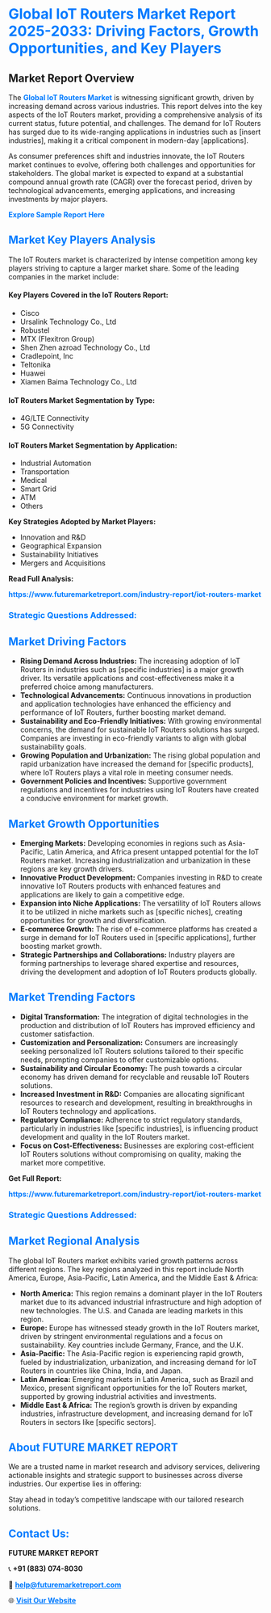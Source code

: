 <h1 style="color: #007BFF;">Global IoT Routers Market Report 2025-2033: Driving Factors, Growth Opportunities, and Key Players</h1>

<section id="overview">
<h2>Market Report Overview</h2>
<p>The <a href="https://www.futuremarketreport.com/industry-report/iot-routers-market" style="color: #007BFF; text-decoration: none;"><strong>Global IoT Routers Market</strong></a> is witnessing significant growth, driven by increasing demand across various industries. This report delves into the key aspects of the IoT Routers market, providing a comprehensive analysis of its current status, future potential, and challenges. The demand for IoT Routers has surged due to its wide-ranging applications in industries such as [insert industries], making it a critical component in modern-day [applications].</p>
<p>As consumer preferences shift and industries innovate, the IoT Routers market continues to evolve, offering both challenges and opportunities for stakeholders. The global market is expected to expand at a substantial compound annual growth rate (CAGR) over the forecast period, driven by technological advancements, emerging applications, and increasing investments by major players.</p>
</section>

<section id="overview">
<p><a href="https://www.futuremarketreport.com/request-sample/reportId=115548" style="color: #007BFF; text-decoration: none;"><strong>Explore Sample Report Here</strong></a></p>
</section>

<section id="key-players">
<h2 style="color: #007BFF;">Market Key Players Analysis</h2>
<p>The IoT Routers market is characterized by intense competition among key players striving to capture a larger market share. Some of the leading companies in the market include:</p>
<h4>Key Players Covered in the IoT Routers Report:</h4>
<ul><li>Cisco</li><li>Ursalink Technology Co., Ltd</li><li>Robustel</li><li>MTX (Flexitron Group)</li><li>Shen Zhen azroad Technology Co., Ltd</li><li>Cradlepoint, Inc</li><li>Teltonika</li><li>Huawei</li><li>Xiamen Baima Technology Co., Ltd</li></ul>
<h4>IoT Routers Market Segmentation by Type:</h4>
<ul><li>4G/LTE Connectivity</li><li>5G Connectivity</li></ul>

<h4>IoT Routers Market Segmentation by Application:</h4>
<ul><li>Industrial Automation</li><li>Transportation</li><li>Medical</li><li>Smart Grid</li><li>ATM</li><li>Others</li></ul>
<p><strong>Key Strategies Adopted by Market Players:</strong></p>
<ul>
<li>Innovation and R&D</li>
<li>Geographical Expansion</li>
<li>Sustainability Initiatives</li>
<li>Mergers and Acquisitions</li>
</ul>
</section>

<section>
<p><strong>Read Full Analysis: </strong></p><a href="https://www.futuremarketreport.com/industry-report/iot-routers-market" style="color: #007BFF; text-decoration: none;"><strong>https://www.futuremarketreport.com/industry-report/iot-routers-market</strong></a>
<h3 style="color: #007BFF;">Strategic Questions Addressed:</h3>
</section>

<section id="driving-factors">
<h2 style="color: #007BFF;">Market Driving Factors</h2>
<ul>
<li><strong>Rising Demand Across Industries:</strong> The increasing adoption of IoT Routers in industries such as [specific industries] is a major growth driver. Its versatile applications and cost-effectiveness make it a preferred choice among manufacturers.</li>
<li><strong>Technological Advancements:</strong> Continuous innovations in production and application technologies have enhanced the efficiency and performance of IoT Routers, further boosting market demand.</li>
<li><strong>Sustainability and Eco-Friendly Initiatives:</strong> With growing environmental concerns, the demand for sustainable IoT Routers solutions has surged. Companies are investing in eco-friendly variants to align with global sustainability goals.</li>
<li><strong>Growing Population and Urbanization:</strong> The rising global population and rapid urbanization have increased the demand for [specific products], where IoT Routers plays a vital role in meeting consumer needs.</li>
<li><strong>Government Policies and Incentives:</strong> Supportive government regulations and incentives for industries using IoT Routers have created a conducive environment for market growth.</li>
</ul>
</section>

<section id="growth-opportunities">
<h2 style="color: #007BFF;">Market Growth Opportunities</h2>
<ul>
<li><strong>Emerging Markets:</strong> Developing economies in regions such as Asia-Pacific, Latin America, and Africa present untapped potential for the IoT Routers market. Increasing industrialization and urbanization in these regions are key growth drivers.</li>
<li><strong>Innovative Product Development:</strong> Companies investing in R&D to create innovative IoT Routers products with enhanced features and applications are likely to gain a competitive edge.</li>
<li><strong>Expansion into Niche Applications:</strong> The versatility of IoT Routers allows it to be utilized in niche markets such as [specific niches], creating opportunities for growth and diversification.</li>
<li><strong>E-commerce Growth:</strong> The rise of e-commerce platforms has created a surge in demand for IoT Routers used in [specific applications], further boosting market growth.</li>
<li><strong>Strategic Partnerships and Collaborations:</strong> Industry players are forming partnerships to leverage shared expertise and resources, driving the development and adoption of IoT Routers products globally.</li>
</ul>
</section>

<section id="trending-factors">
<h2 style="color: #007BFF;">Market Trending Factors</h2>
<ul>
<li><strong>Digital Transformation:</strong> The integration of digital technologies in the production and distribution of IoT Routers has improved efficiency and customer satisfaction.</li>
<li><strong>Customization and Personalization:</strong> Consumers are increasingly seeking personalized IoT Routers solutions tailored to their specific needs, prompting companies to offer customizable options.</li>
<li><strong>Sustainability and Circular Economy:</strong> The push towards a circular economy has driven demand for recyclable and reusable IoT Routers solutions.</li>
<li><strong>Increased Investment in R&D:</strong> Companies are allocating significant resources to research and development, resulting in breakthroughs in IoT Routers technology and applications.</li>
<li><strong>Regulatory Compliance:</strong> Adherence to strict regulatory standards, particularly in industries like [specific industries], is influencing product development and quality in the IoT Routers market.</li>
<li><strong>Focus on Cost-Effectiveness:</strong> Businesses are exploring cost-efficient IoT Routers solutions without compromising on quality, making the market more competitive.</li>
</ul>
</section>

<section>
<p><strong>Get Full Report: </strong></p><a href="https://www.futuremarketreport.com/industry-report/iot-routers-market" style="color: #007BFF; text-decoration: none;"><strong>https://www.futuremarketreport.com/industry-report/iot-routers-market</strong></a>
<h3 style="color: #007BFF;">Strategic Questions Addressed:</h3>
</section>


<section id="regional-analysis">
<h2 style="color: #007BFF;">Market Regional Analysis</h2>
<p>The global IoT Routers market exhibits varied growth patterns across different regions. The key regions analyzed in this report include North America, Europe, Asia-Pacific, Latin America, and the Middle East & Africa:</p>
<ul>
<li><strong>North America:</strong> This region remains a dominant player in the IoT Routers market due to its advanced industrial infrastructure and high adoption of new technologies. The U.S. and Canada are leading markets in this region.</li>
<li><strong>Europe:</strong> Europe has witnessed steady growth in the IoT Routers market, driven by stringent environmental regulations and a focus on sustainability. Key countries include Germany, France, and the U.K.</li>
<li><strong>Asia-Pacific:</strong> The Asia-Pacific region is experiencing rapid growth, fueled by industrialization, urbanization, and increasing demand for IoT Routers in countries like China, India, and Japan.</li>
<li><strong>Latin America:</strong> Emerging markets in Latin America, such as Brazil and Mexico, present significant opportunities for the IoT Routers market, supported by growing industrial activities and investments.</li>
<li><strong>Middle East & Africa:</strong> The region’s growth is driven by expanding industries, infrastructure development, and increasing demand for IoT Routers in sectors like [specific sectors].</li>
</ul>
</section>

<footer>
<h2 style="color: #007BFF;">About FUTURE MARKET REPORT</h2>
<p>We are a trusted name in market research and advisory services, delivering actionable insights and strategic support to businesses across diverse industries. Our expertise lies in offering:</p>

<p>Stay ahead in today’s competitive landscape with our tailored research solutions.</p>

<h2 style="color: #007BFF;">Contact Us:</h2>
<p><strong>FUTURE MARKET REPORT</strong></p>
<p>📞 <strong>+91 (883) 074-8030</strong></p>
<p>📧 <strong><a href="mailto:help@futuremarketreport.com" style="color: #007BFF;">help@futuremarketreport.com</a></strong></p>
<p>🌐 <strong><a href="https://www.futuremarketreport.com/" style="color: #007BFF;">Visit Our Website</a></strong></p>
</footer>